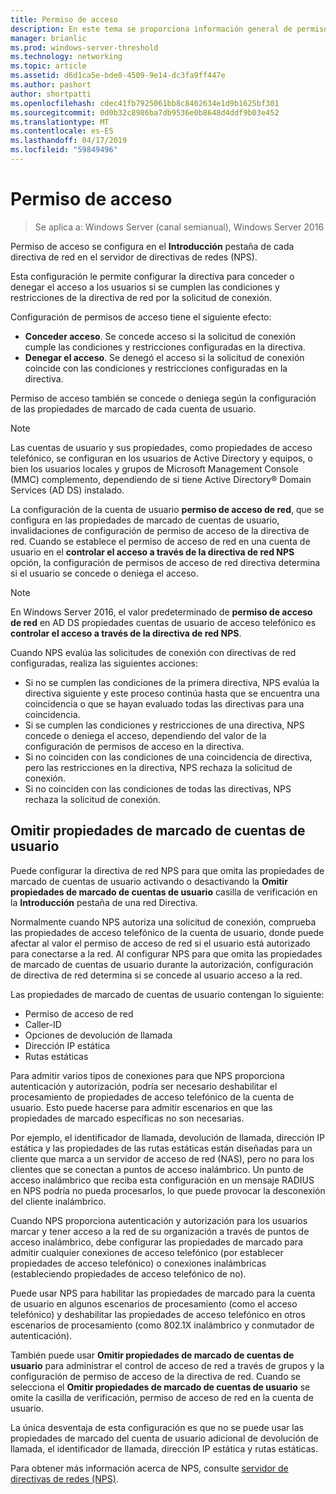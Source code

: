 ```yaml
---
title: Permiso de acceso
description: En este tema se proporciona información general de permiso de acceso de directiva de red para el servidor de directivas de redes en Windows Server 2016.
manager: brianlic
ms.prod: windows-server-threshold
ms.technology: networking
ms.topic: article
ms.assetid: d6d1ca5e-bde0-4509-9e14-dc3fa9ff447e
ms.author: pashort
author: shortpatti
ms.openlocfilehash: cdec41fb7925061bb8c8402634e1d9b1625bf301
ms.sourcegitcommit: 0d0b32c8986ba7db9536e0b8648d4ddf9b03e452
ms.translationtype: MT
ms.contentlocale: es-ES
ms.lasthandoff: 04/17/2019
ms.locfileid: "59849496"
---
```

# <a name="access-permission"></a>Permiso de acceso

>Se aplica a: Windows Server (canal semianual), Windows Server 2016

Permiso de acceso se configura en el **Introducción** pestaña de cada directiva de red en el servidor de directivas de redes (NPS). 

Esta configuración le permite configurar la directiva para conceder o denegar el acceso a los usuarios si se cumplen las condiciones y restricciones de la directiva de red por la solicitud de conexión. 

Configuración de permisos de acceso tiene el siguiente efecto:

- **Conceder acceso**. Se concede acceso si la solicitud de conexión cumple las condiciones y restricciones configuradas en la directiva.
- **Denegar el acceso**. Se denegó el acceso si la solicitud de conexión coincide con las condiciones y restricciones configuradas en la directiva.

Permiso de acceso también se concede o deniega según la configuración de las propiedades de marcado de cada cuenta de usuario.

>[!NOTE]
>Las cuentas de usuario y sus propiedades, como propiedades de acceso telefónico, se configuran en los usuarios de Active Directory y equipos, o bien los usuarios locales y grupos de Microsoft Management Console \(MMC\) complemento, dependiendo de si tiene Active Directory&reg; Domain Services (AD DS) instalado.

La configuración de la cuenta de usuario **permiso de acceso de red**, que se configura en las propiedades de marcado de cuentas de usuario, invalidaciones de configuración de permiso de acceso de la directiva de red. Cuando se establece el permiso de acceso de red en una cuenta de usuario en el **controlar el acceso a través de la directiva de red NPS** opción, la configuración de permisos de acceso de red directiva determina si el usuario se concede o deniega el acceso.

>[!NOTE]
>En Windows Server 2016, el valor predeterminado de **permiso de acceso de red** en AD DS propiedades cuentas de usuario de acceso telefónico es **controlar el acceso a través de la directiva de red NPS**.

Cuando NPS evalúa las solicitudes de conexión con directivas de red configuradas, realiza las siguientes acciones:

- Si no se cumplen las condiciones de la primera directiva, NPS evalúa la directiva siguiente y este proceso continúa hasta que se encuentra una coincidencia o que se hayan evaluado todas las directivas para una coincidencia.
- Si se cumplen las condiciones y restricciones de una directiva, NPS concede o deniega el acceso, dependiendo del valor de la configuración de permisos de acceso en la directiva.
- Si no coinciden con las condiciones de una coincidencia de directiva, pero las restricciones en la directiva, NPS rechaza la solicitud de conexión.
- Si no coinciden con las condiciones de todas las directivas, NPS rechaza la solicitud de conexión.

## <a name="ignore-user-account-dial-in-properties"></a>Omitir propiedades de marcado de cuentas de usuario

Puede configurar la directiva de red NPS para que omita las propiedades de marcado de cuentas de usuario activando o desactivando la **Omitir propiedades de marcado de cuentas de usuario** casilla de verificación en la **Introducción** pestaña de una red Directiva. 

Normalmente cuando NPS autoriza una solicitud de conexión, comprueba las propiedades de acceso telefónico de la cuenta de usuario, donde puede afectar al valor el permiso de acceso de red si el usuario está autorizado para conectarse a la red. Al configurar NPS para que omita las propiedades de marcado de cuentas de usuario durante la autorización, configuración de directiva de red determina si se concede al usuario acceso a la red.

Las propiedades de marcado de cuentas de usuario contengan lo siguiente:

- Permiso de acceso de red
- Caller-ID
- Opciones de devolución de llamada
- Dirección IP estática
- Rutas estáticas

Para admitir varios tipos de conexiones para que NPS proporciona autenticación y autorización, podría ser necesario deshabilitar el procesamiento de propiedades de acceso telefónico de la cuenta de usuario. Esto puede hacerse para admitir escenarios en que las propiedades de marcado específicas no son necesarias.

Por ejemplo, el identificador de llamada, devolución de llamada, dirección IP estática y las propiedades de las rutas estáticas están diseñadas para un cliente que marca a un servidor de acceso de red \(NAS\), pero no para los clientes que se conectan a puntos de acceso inalámbrico. Un punto de acceso inalámbrico que reciba esta configuración en un mensaje RADIUS en NPS podría no pueda procesarlos, lo que puede provocar la desconexión del cliente inalámbrico.

Cuando NPS proporciona autenticación y autorización para los usuarios marcar y tener acceso a la red de su organización a través de puntos de acceso inalámbrico, debe configurar las propiedades de marcado para admitir cualquier conexiones de acceso telefónico \(por establecer propiedades de acceso telefónico\) o conexiones inalámbricas \(estableciendo propiedades de acceso telefónico de no\).

Puede usar NPS para habilitar las propiedades de marcado para la cuenta de usuario en algunos escenarios de procesamiento \(como el acceso telefónico\) y deshabilitar las propiedades de acceso telefónico en otros escenarios de procesamiento \(como 802.1X inalámbrico y conmutador de autenticación\).

También puede usar **Omitir propiedades de marcado de cuentas de usuario** para administrar el control de acceso de red a través de grupos y la configuración de permiso de acceso de la directiva de red. Cuando se selecciona el **Omitir propiedades de marcado de cuentas de usuario** se omite la casilla de verificación, permiso de acceso de red en la cuenta de usuario.

La única desventaja de esta configuración es que no se puede usar las propiedades de marcado del cuenta de usuario adicional de devolución de llamada, el identificador de llamada, dirección IP estática y rutas estáticas.

Para obtener más información acerca de NPS, consulte [servidor de directivas de redes (NPS)](nps-top.md).

